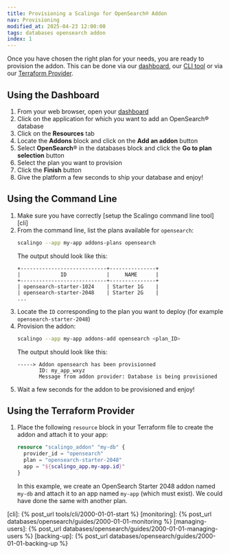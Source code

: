 ```yaml
---
title: Provisioning a Scalingo for OpenSearch® Addon
nav: Provisioning
modified_at: 2025-04-23 12:00:00
tags: databases opensearch addon
index: 1
---
```



Once you have chosen the right plan for your needs, you are ready to provision
the addon. This can be done via our [dashboard](#using-the-dahboard),
our [CLI tool](#using-the-command-line) or via our
[Terraform Provider](#using-the-terraform-provider).


## Using the Dashboard

1. From your web browser, open your [dashboard][dashboard]
2. Click on the application for which you want to add an OpenSearch® database
3. Click on the **Resources** tab
4. Locate the **Addons** block and click on the **Add an addon** button
5. Select **OpenSearch**® in the databases block and click the **Go to plan
   selection** button
6. Select the plan you want to provision
7. Click the **Finish** button
8. Give the platform a few seconds to ship your database and enjoy!


## Using the Command Line

1. Make sure you have correctly [setup the Scalingo command line tool][cli]
2. From the command line, list the plans available for `opensearch`:
   ```bash
   scalingo --app my-app addons-plans opensearch
   ```
   The output should look like this:
   ```text
   +----------------------------+---------------+
   |             ID             |     NAME      |
   +----------------------------+---------------+
   | opensearch-starter-1024    | Starter 1G    |
   | opensearch-starter-2048    | Starter 2G    |
   ...
   ```
3. Locate the `ID` corresponding to the plan you want to deploy (for example 
   `opensearch-starter-2048`)
4. Provision the addon:
   ```bash
   scalingo --app my-app addons-add opensearch <plan_ID>
   ```
   The output should look like this:
   ```text
   -----> Addon opensearch has been provisionned
          ID: my_app_wxyz
          Message from addon provider: Database is being provisioned
   ```
5. Wait a few seconds for the addon to be provisioned and enjoy!


## Using the Terraform Provider

1. Place the following `resource` block in your Terraform file to create the
   addon and attach it to your app:
   ```tf
   resource "scalingo_addon" "my-db" {
     provider_id = "opensearch"
     plan = "opensearch-starter-2048"
     app = "${scalingo_app.my-app.id}"
   }
   ```
   In this example, we create an OpenSearch Starter 2048 addon named `my-db`
   and attach it to an app named `my-app` (which must exist). We could have
   done the same with another plan.


[dashboard]: https://dashboard.scalingo.com/apps
[cli]: {% post_url tools/cli/2000-01-01-start %}
[monitoring]: {% post_url databases/opensearch/guides/2000-01-01-monitoring %}
[managing-users]: {% post_url databases/opensearch/guides/2000-01-01-managing-users %}
[backing-up]: {% post_url databases/opensearch/guides/2000-01-01-backing-up %}
